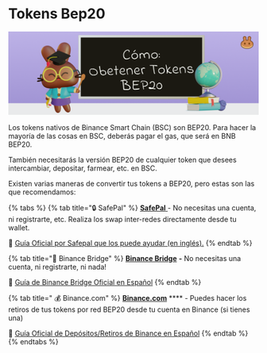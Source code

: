 # Tokens Bep20

![](../.gitbook/assets/bep20.png)

Los tokens nativos de Binance Smart Chain (BSC) son BEP20. Para hacer la mayoría de las cosas en BSC, deberás pagar el gas, que será en BNB BEP20.&#x20;

También necesitarás la versión BEP20 de cualquier token que desees intercambiar, depositar, farmear, etc. en BSC.&#x20;

Existen varias maneras de convertir tus tokens a BEP20, pero estas son las que recomendamos:

{% tabs %}
{% tab title="🔒 SafePal" %}
[**SafePal** ](https://safepal.io/download) - No necesitas una cuenta, ni registrarte, etc. Realiza los swap inter-redes directamente desde tu wallet.

📖 [Guía Oficial por Safepal que los puede ayudar (en inglés).](https://docs.safepal.io/safepal-app/cross-chain-swap-tutorial)
{% endtab %}

{% tab title="🌉 Binance Bridge" %}
[**Binance Bridge**](https://www.binance.org/en/bridge) **-** No necesitas una cuenta, ni registrarte, ni nada!

📖 [Guía de Binance Bridge Oficial en Español](https://academy.binance.com/es/articles/an-introduction-to-binance-bridge)
{% endtab %}

{% tab title=" 💰 Binance.com" %}
[**Binance.com**](https://www.binance.com) **** - Puedes hacer los retiros de tus tokens por red BEP20 desde tu cuenta en Binance (si tienes una)&#x20;

📖 [Guía Oficial de Depósitos/Retiros de Binance en Español](https://www.binance.com/en/support/faq/85a1c394ac1d489fb0bfac0ef2fceafd)
{% endtab %}
{% endtabs %}
